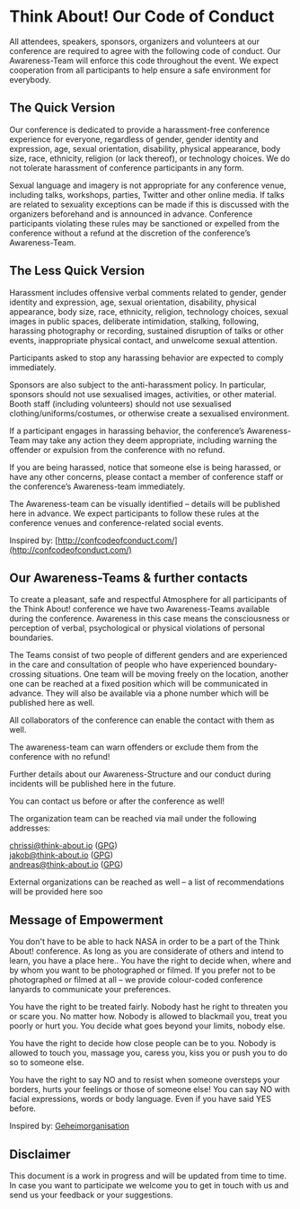 # Think About! Our Code of Conduct

All attendees, speakers, sponsors, organizers and volunteers at our conference
are required to agree with the following code of conduct. Our Awareness-Team
will enforce this code throughout the event. We expect cooperation from all
participants to help ensure a safe environment for everybody.

## The Quick Version

Our conference is dedicated to provide a harassment-free conference experience
for everyone, regardless of gender, gender identity and expression, age, sexual
orientation, disability, physical appearance, body size, race, ethnicity,
religion (or lack thereof), or technology choices. We do not tolerate
harassment of conference participants in any form.

Sexual language and imagery is not appropriate for any conference venue,
including talks, workshops, parties, Twitter and other online media.  If talks
are related to sexuality exceptions can be made if this is discussed with the
organizers beforehand and is announced in advance.  Conference participants
violating these rules may be sanctioned or expelled from the conference without
a refund at the discretion of the conference’s Awareness-Team.

## The Less Quick Version

Harassment includes offensive verbal comments related to gender, gender
identity and expression, age, sexual orientation, disability, physical
appearance, body size, race, ethnicity, religion, technology choices, sexual
images in public spaces, deliberate intimidation, stalking, following,
harassing photography or recording, sustained disruption of talks or other
events, inappropriate physical contact, and unwelcome sexual attention.

Participants asked to stop any harassing behavior are expected to comply immediately.

Sponsors are also subject to the anti-harassment policy. In particular,
sponsors should not use sexualised images, activities, or other material. Booth
staff (including volunteers) should not use sexualised
clothing/uniforms/costumes, or otherwise create a sexualised environment.

If a participant engages in harassing behavior, the conference’s Awareness-Team
may take any action they deem appropriate, including warning the offender or
expulsion from the conference with no refund.

If you are being harassed, notice that someone else is being harassed, or have
any other concerns, please contact a member of conference staff or the
conference’s Awareness-team immediately.

The Awareness-team can be visually identified – details will be published here
in advance.  We expect participants to follow these rules at the conference
venues and conference-related social events.

Inspired by: [http://confcodeofconduct.com/](http://confcodeofconduct.com/)

## Our Awareness-Teams & further contacts

To create a pleasant, safe and respectful Atmosphere for all participants of
the Think About!  conference we have two Awareness-Teams available during the
conference.  Awareness in this case means the consciousness or perception of
verbal, psychological or physical violations of personal boundaries.

The Teams consist of two people of different genders and are experienced in the
care and consultation of people who have experienced boundary-crossing
situations.  One team will be moving freely on the location, another one can be
reached at a fixed position which will be communicated in advance. They will
also be available via a phone number which will be published here as well.

All collaborators of the conference can enable the contact with them as well.

The awareness-team can warn offenders or exclude them from the conference with
no refund!

Further details about our Awareness-Structure and our conduct during incidents
will be published here in the future.

You can contact us before or after the conference as well!

The organization team can be reached via mail under the following addresses:

[chrissi@think-about.io](mailto:chrissi@think-about.io) ([GPG](/assets/chrissi.asc))  
[jakob@think-about.io](mailto:jakob@think-about.io) ([GPG](/assets/jakob.asc))  
[andreas@think-about.io](mailto:andreas@think-about.io) ([GPG](/assets/andreas.asc))  

External organizations can be reached as well – a list of recommendations will
be provided here soo

## Message of Empowerment

You don't have to be able to hack NASA in order to be a part of the Think
About! conference. As long as you are considerate of others and intend to
learn, you have a place here..  You have the right to decide when, where and by
whom you want to be photographed or filmed.  If you prefer not to be
photographed or filmed at all – we provide colour-coded conference lanyards to
communicate your preferences.

You have the right to be treated fairly. Nobody hast he right to threaten you
or scare you. No matter how. Nobody is allowed to blackmail you, treat you
poorly or hurt you. You decide what goes beyond your limits, nobody else.

You have the right to decide how close people can be to you. Nobody is allowed
to touch you, massage you, caress you, kiss you or push you to do so to someone
else.

You have the right to say NO and to resist when someone oversteps your borders,
hurts your feelings or those of someone else! You can say NO with facial
expressions, words or body language. Even if you have said YES before.

Inspired by: [Geheimorganisation](http://diversity.geheim.org/)

## Disclaimer

This document is a work in progress and will be updated from time to time.  In
case you want to participate we welcome you to get in touch with us and send us
your feedback or your suggestions.
